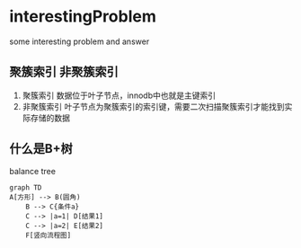 # interestingProblem
some interesting problem and answer
## 聚簇索引 非聚簇索引
1. 聚簇索引 数据位于叶子节点，innodb中也就是主键索引
2. 非聚簇索引 叶子节点为聚簇索引的索引键，需要二次扫描聚簇索引才能找到实际存储的数据
## 什么是B+树
balance tree
```mermaid
graph TD
A[方形] --> B(圆角)
    B --> C{条件a}
    C --> |a=1| D[结果1]
    C --> |a=2| E[结果2]
    F[竖向流程图]
```
